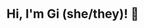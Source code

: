 # Hi, I'm Gi (she/they)! 👋
<!--
## About Me
- I'm pursuing a double major in Public Health and International & Global Studies + a double minor in Legal Studies and Creativity, Arts, & Social Transformation at Brandeis University as a Wien International Scholar
- I currently work as a product designer, graphic designer, and front-end dev 

## Contact
You can get in touch with me at [linktr.ee/giannacrisha](https://linktr.ee/giannacrisha)!

**giannacrisha/giannacrisha** is a ✨ _special_ ✨ repository because its `README.md` (this file) appears on your GitHub profile.

Here are some ideas to get you started:

- 🔭 I’m currently working on ...
- 🌱 I’m currently learning ...
- 👯 I’m looking to collaborate on ...
- 🤔 I’m looking for help with ...
- 💬 Ask me about ...
- 📫 How to reach me: ...
- 😄 Pronouns: ...
- ⚡ Fun fact: ...
-->
